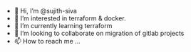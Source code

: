 - 👋 Hi, I’m @sujith-siva
- 👀 I’m interested in terraform & docker.
- 🌱 I’m currently learning terraform
- 💞️ I’m looking to collaborate on migration of gitlab projects
- 📫 How to reach me ...

<!---
sujith-siva/sujith-siva is a ✨ special ✨ repository because its `README.md` (this file) appears on your GitHub profile.
You can click the Preview link to take a look at your changes.
--->
